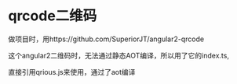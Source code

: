 # qrcode二维码
做项目时，用https://github.com/SuperiorJT/angular2-qrcode

这个angular2二维码时，无法通过静态AOT编译，所以用了它的index.ts,

直接引用qrious.js来使用，通过了aot编译
